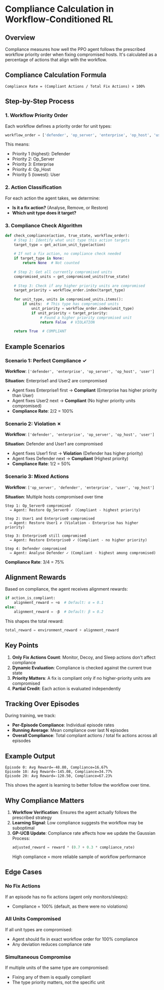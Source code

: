 # Compliance Calculation in Workflow-Conditioned RL

## Overview
Compliance measures how well the PPO agent follows the prescribed workflow priority order when fixing compromised hosts. It's calculated as a percentage of actions that align with the workflow.

## Compliance Calculation Formula

```
Compliance Rate = (Compliant Actions / Total Fix Actions) × 100%
```

## Step-by-Step Process

### 1. Workflow Priority Order
Each workflow defines a priority order for unit types:
```python
workflow_order = ['defender', 'op_server', 'enterprise', 'op_host', 'user']
```
This means:
- Priority 1 (highest): Defender
- Priority 2: Op_Server
- Priority 3: Enterprise
- Priority 4: Op_Host
- Priority 5 (lowest): User

### 2. Action Classification
For each action the agent takes, we determine:
- **Is it a fix action?** (Analyse, Remove, or Restore)
- **Which unit type does it target?**

### 3. Compliance Check Algorithm

```python
def check_compliance(action, true_state, workflow_order):
    # Step 1: Identify what unit type this action targets
    target_type = get_action_unit_type(action)
    
    # If not a fix action, no compliance check needed
    if target_type is None:
        return None  # Not counted
    
    # Step 2: Get all currently compromised units
    compromised_units = get_compromised_units(true_state)
    
    # Step 3: Check if any higher priority units are compromised
    target_priority = workflow_order.index(target_type)
    
    for unit_type, units in compromised_units.items():
        if units:  # This type has compromised units
            unit_priority = workflow_order.index(unit_type)
            if unit_priority < target_priority:
                # Found a higher priority compromised unit
                return False  # VIOLATION
    
    return True  # COMPLIANT
```

## Example Scenarios

### Scenario 1: Perfect Compliance ✓
**Workflow**: `['defender', 'enterprise', 'op_server', 'op_host', 'user']`

**Situation**: Enterprise1 and User2 are compromised
- Agent fixes Enterprise1 first → **Compliant** (Enterprise has higher priority than User)
- Agent fixes User2 next → **Compliant** (No higher priority units compromised)
- **Compliance Rate**: 2/2 = 100%

### Scenario 2: Violation ✗
**Workflow**: `['defender', 'enterprise', 'op_server', 'op_host', 'user']`

**Situation**: Defender and User1 are compromised
- Agent fixes User1 first → **Violation** (Defender has higher priority)
- Agent fixes Defender next → **Compliant** (Highest priority)
- **Compliance Rate**: 1/2 = 50%

### Scenario 3: Mixed Actions
**Workflow**: `['op_server', 'defender', 'enterprise', 'user', 'op_host']`

**Situation**: Multiple hosts compromised over time
```
Step 1: Op_Server0 compromised
  → Agent: Restore Op_Server0 ✓ (Compliant - highest priority)
  
Step 2: User1 and Enterprise0 compromised
  → Agent: Restore User1 ✗ (Violation - Enterprise has higher priority)
  
Step 3: Enterprise0 still compromised
  → Agent: Restore Enterprise0 ✓ (Compliant - no higher priority)
  
Step 4: Defender compromised
  → Agent: Analyse Defender ✓ (Compliant - highest among compromised)
```
**Compliance Rate**: 3/4 = 75%

## Alignment Rewards

Based on compliance, the agent receives alignment rewards:

```python
if action_is_compliant:
    alignment_reward = +α  # Default: α = 0.1
else:
    alignment_reward = -β  # Default: β = 0.2
```

This shapes the total reward:
```python
total_reward = environment_reward + alignment_reward
```

## Key Points

1. **Only Fix Actions Count**: Monitor, Decoy, and Sleep actions don't affect compliance
2. **Dynamic Evaluation**: Compliance is checked against the current true state
3. **Priority Matters**: A fix is compliant only if no higher-priority units are compromised
4. **Partial Credit**: Each action is evaluated independently

## Tracking Over Episodes

During training, we track:
- **Per-Episode Compliance**: Individual episode rates
- **Running Average**: Mean compliance over last N episodes
- **Overall Compliance**: Total compliant actions / total fix actions across all episodes

## Example Output
```
Episode 0: Avg Reward=-48.80, Compliance=16.67%
Episode 10: Avg Reward=-145.08, Compliance=34.77%
Episode 20: Avg Reward=-120.50, Compliance=67.23%
```

This shows the agent is learning to better follow the workflow over time.

## Why Compliance Matters

1. **Workflow Verification**: Ensures the agent actually follows the prescribed strategy
2. **Learning Signal**: Low compliance suggests the workflow may be suboptimal
3. **GP-UCB Update**: Compliance rate affects how we update the Gaussian Process:
   ```python
   adjusted_reward = reward * (0.7 + 0.3 * compliance_rate)
   ```
   High compliance = more reliable sample of workflow performance

## Edge Cases

### No Fix Actions
If an episode has no fix actions (agent only monitors/sleeps):
- Compliance = 100% (default, as there were no violations)

### All Units Compromised
If all unit types are compromised:
- Agent should fix in exact workflow order for 100% compliance
- Any deviation reduces compliance rate

### Simultaneous Compromise
If multiple units of the same type are compromised:
- Fixing any of them is equally compliant
- The type priority matters, not the specific unit
